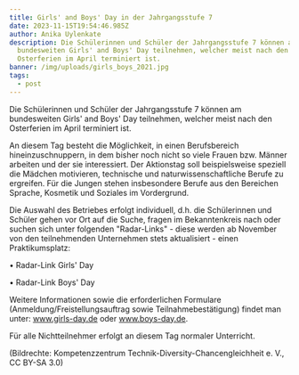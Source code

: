 ```yaml
---
title: Girls' and Boys' Day in der Jahrgangsstufe 7
date: 2023-11-15T19:54:46.985Z
author: Anika Uylenkate
description: Die Schülerinnen und Schüler der Jahrgangsstufe 7 können am
  bundesweiten Girls' and Boys' Day teilnehmen, welcher meist nach den
  Osterferien im April terminiert ist.
banner: /img/uploads/girls_boys_2021.jpg
tags:
  - post
---
```

Die Schülerinnen und Schüler der Jahrgangsstufe 7 können am bundesweiten Girls' and Boys' Day teilnehmen, welcher meist nach den Osterferien im April terminiert ist.

An diesem Tag besteht die Möglichkeit, in einen Berufsbereich hineinzuschnuppern, in dem bisher noch nicht so viele Frauen bzw. Männer arbeiten und der sie interessiert. Der Aktionstag soll beispielsweise speziell die Mädchen motivieren, technische und naturwissenschaftliche Berufe zu ergreifen. Für die Jungen stehen insbesondere Berufe aus den Bereichen Sprache, Kosmetik und Soziales im Vordergrund.

Die Auswahl des Betriebes erfolgt individuell, d.h. die Schülerinnen und Schüler gehen vor Ort auf die Suche, fragen im Bekanntenkreis nach oder suchen sich unter folgenden "Radar-Links" - diese werden ab November von den teilnehmenden Unternehmen stets aktualisiert - einen Praktikumsplatz:

•	Radar-Link Girls' Day

•	Radar-Link Boys' Day

Weitere Informationen sowie die erforderlichen Formulare (Anmeldung/Freistellungsauftrag sowie Teilnahmebestätigung) findet man unter: www.girls-day.de oder www.boys-day.de.

Für alle Nichtteilnehmer erfolgt an diesem Tag normaler Unterricht.

(Bildrechte: Kompetenzzentrum Technik-Diversity-Chancengleich­heit e. V., CC BY-SA 3.0)
